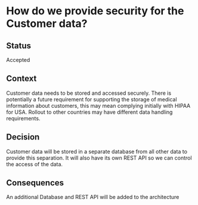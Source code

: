 # How do we provide security for the Customer data?

## Status
Accepted

## Context
Customer data needs to be stored and accessed securely.  There is potentially a future requirement for supporting the storage of medical information about customers, this may mean complying initially with HIPAA for USA.  Rollout to other countries may have different data handling requirements.  

## Decision
Customer data will be stored in a separate database from all other data to provide this separation.  It will also have its own REST API so we can control the access of the data. 

## Consequences
An additional Database and REST API will be added to the architecture
